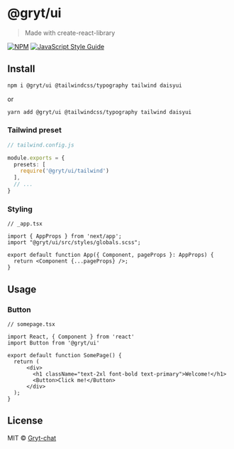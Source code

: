 # @gryt/ui

> Made with create-react-library

[![NPM](https://img.shields.io/npm/v/@gryt/ui.svg)](https://www.npmjs.com/package/@gryt/ui) [![JavaScript Style Guide](https://img.shields.io/badge/code_style-standard-brightgreen.svg)](https://standardjs.com)

## Install

```bash
npm i @gryt/ui @tailwindcss/typography tailwind daisyui
```
or
```bash
yarn add @gryt/ui @tailwindcss/typography tailwind daisyui
```

### Tailwind preset

```ts
// tailwind.config.js

module.exports = {
  presets: [
    require('@gryt/ui/tailwind')
  ],
  // ...
}
```

### Styling

```tsx
// _app.tsx

import { AppProps } from 'next/app';
import "@gryt/ui/src/styles/globals.scss";

export default function App({ Component, pageProps }: AppProps) {
  return <Component {...pageProps} />;
}
```

## Usage

### Button

```tsx
// somepage.tsx

import React, { Component } from 'react'
import Button from '@gryt/ui'

export default function SomePage() {
  return (
      <div>
        <h1 className="text-2xl font-bold text-primary">Welcome!</h1>
        <Button>Click me!</Button>
      </div>
  );
}
```

## License

MIT © [Gryt-chat](https://github.com/Gryt-chat)

